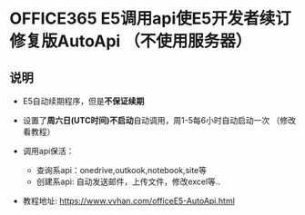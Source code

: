 # OFFICE365 E5调用api使E5开发者续订 修复版AutoApi （不使用服务器）

## 说明 ##
* E5自动续期程序，但是**不保证续期**
* 设置了**周六日(UTC时间)不启动**自动调用，周1-5每6小时自动启动一次 （修改看教程）
* 调用api保活：
     * 查询系api：onedrive,outkook,notebook,site等
     * 创建系api: 自动发送邮件，上传文件，修改excel等..
 
 * 教程地址: https://www.vvhan.com/officeE5-AutoApi.html
